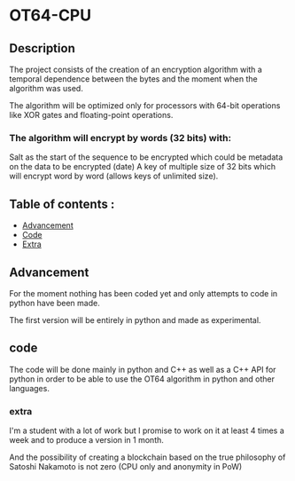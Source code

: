 # OT64-CPU


## Description 

The project consists of the creation of an encryption algorithm with a temporal dependence between the bytes and the moment when the algorithm was used.

The algorithm will be optimized only for processors with 64-bit operations like XOR gates and floating-point operations.

### The algorithm will encrypt by words (32 bits) with:
Salt as the start of the sequence to be encrypted which could be metadata on the data to be encrypted (date)
A key of multiple size of 32 bits which will encrypt word by word (allows keys of unlimited size).


## Table of contents :

- [Advancement](#Advancement)
- [Code](#Code)
- [Extra](#extra)


## Advancement

For the moment nothing has been coded yet and only attempts to code in python have been made.

The first version will be entirely in python and made as experimental.


## code 

The code will be done mainly in python and C++ as well as a C++ API for python in order to be able to use the OT64 algorithm in python and other languages.


### extra

I'm a student with a lot of work but I promise to work on it at least 4 times a week and to produce a version in 1 month.

And the possibility of creating a blockchain based on the true philosophy of Satoshi Nakamoto is not zero (CPU only and anonymity in PoW)
